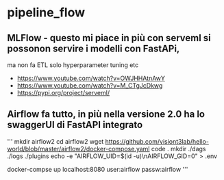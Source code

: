 # pipeline_flow



## MLFlow - questo mi piace in più con serveml si possonon servire i modelli con FastAPi,
ma non fa ETL solo hyperparameter tuning etc

- https://www.youtube.com/watch?v=OWJHHAtnAwY
- https://www.youtube.com/watch?v=M_CTgJcDkwg
- https://pypi.org/project/serveml/

## Airflow fa tutto, in più nella versione 2.0 ha lo swaggerUI di FastAPI integrato
'''
 mkdir airflow2
 cd airflow2
 wget https://github.com/visiont3lab/hello-world/blob/master/airflow2/docker-compose.yaml
 code .
 mkdir ./dags ./logs ./plugins
 echo -e "AIRFLOW_UID=$(id -u)\nAIRFLOW_GID=0" > .env

 docker-compse up
 localhost:8080
 user:airflow
 passw:airflow
'''
